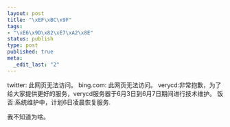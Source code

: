 ```yaml
--- 
layout: post
title: "\xEF\xBC\x9F"
tags: 
- "\xE6\x9D\x82\xE7\xA2\x8E"
status: publish
type: post
published: true
meta: 
  _edit_last: "2"
---
```

twitter: 此网页无法访问。
bing.com: 此网页无法访问。
verycd:非常抱歉，为了给大家提供更好的服务，verycd服务器于6月3日到6月7日期间进行技术维护。
饭否:系统维护中，计划6日凌晨恢复服务.

我不知道为啥。
